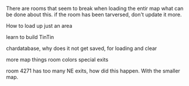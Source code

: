 There are rooms that seem to break when loading the entir map
    what can be done about this.
    if the room has been tarversed, don't update it more.

How to load up just an area

learn to build TinTin

chardatabase, why does it not get saved, for loading and clear

more map things
   room colors
   special exits


room 4271
    has too many NE exits, how did this happen. 
    With the smaller map.

